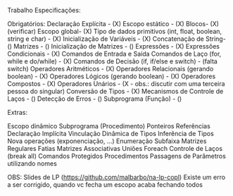 Trabalho
Especificações:

Obrigatórios:
Declaração Explícita - (X)
Escopo estático - (X)
Blocos- (X) (verificar)
Escopo global- (X)
Tipo de dados primitivos (int, float, boolean, string e char) - (X)
Inicialização de Variáveis - (X)
Concatenação de String- ()
Matrizes - ()
Inicialização de Matrizes - ()
Expressões - (X)
Expressões Condicionais - (X)
Comandos de Entrada e Saída
Comandos de Laço (for, while e do/while) - (X)
Comandos de Decisão (if, if/else e switch) - (falta switch)
Operadores Aritméticos - (X)
Operadores Relacionais (gerando boolean) - (X)
Operadores Lógicos (gerando boolean) - (X)
Operadores Compostos - (X)
Operadores Unários - (X - obs.: discutir com uma terceira pessoa do singular)
Conversão de Tipos - (X)
Mecanismos de Controle de Laços - ()
Detecção de Erros - ()
Subprograma (Função) - ()

Extras:

Escopo dinâmico
Subprograma (Procedimento)
Ponteiros
Referências
Declaração Implícita
Vinculação Dinâmica de Tipos
Inferência de Tipos
Nova operações (exponenciação, ...)
Enumeração
Subfaixa
Matrizes Regulares
Fatias
Matrizes Associativas
Uniões
Foreach
Controle de Laços (break all)
Comandos Protegidos
Procedimentos
Passagens de Parâmetros utilizando nomes

OBS: Slides de LP (https://github.com/malbarbo/na-lp-copl)
Existe um erro a ser corrigido, quando vc fecha um escopo acaba fechando todos